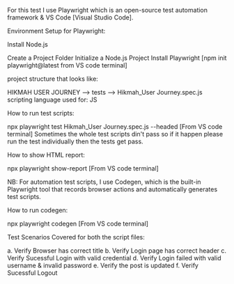 For this test I use Playwright which is an open-source test automation framework & VS Code [Visual Studio Code].

Environment Setup for Playwright:

Install Node.js

Create a Project Folder
Initialize a Node.js Project
Install Playwright [npm init playwright@latest from VS code terminal]

project structure that looks like:

HIKMAH USER JOURNEY --> tests --> Hikmah_User Journey.spec.js
scripting language used for: JS

How to run test scripts:

npx playwright test Hikmah_User Journey.spec.js --headed [From VS code terminal]
Sometimes the whole test scripts din't pass so if it happen please run the test individually then the tests get pass. 

How to show HTML report: 

npx playwright show-report [From VS code terminal]

NB: For automation test scripts, I use Codegen, which is the built-in Playwright tool that records browser actions and automatically generates test scripts.

How to run codegen:

npx playwright codegen [From VS code terminal]

Test Scenarios Covered for both the script files:

a. Verify Browser has correct title
b. Verify Login page has correct header
c. Verify Sucessful Login with valid credential
d. Verify Login failed with valid username & invalid password
e. Verify the post is updated
f. Verify Sucessful Logout







